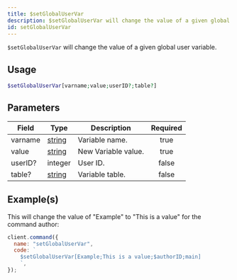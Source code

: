 ```yaml
---
title: $setGlobalUserVar
description: $setGlobalUserVar will change the value of a given global user variable.
id: setGlobalUserVar
---
```


`$setGlobalUserVar` will change the value of a given global user variable.

## Usage

```php
$setGlobalUserVar[varname;value;userID?;table?]
```

## Parameters

| Field   | Type                                                                                              | Description         | Required |
| ------- | ------------------------------------------------------------------------------------------------- | ------------------- | :------: |
| varname | [string](https://developer.mozilla.org/en-US/docs/Web/JavaScript/Reference/Global_Objects/String) | Variable name.      |   true   |
| value   | [string](https://developer.mozilla.org/en-US/docs/Web/JavaScript/Reference/Global_Objects/String) | New Variable value. |   true   |
| userID? | integer                                                                                           | User ID.            |  false   |
| table?  | [string](https://developer.mozilla.org/en-US/docs/Web/JavaScript/Reference/Global_Objects/String) | Variable table.     |  false   |

## Example(s)

This will change the value of "Example" to "This is a value" for the command author:

```javascript
client.command({
  name: "setGlobalUserVar",
  code: `
    $setGlobalUserVar[Example;This is a value;$authorID;main]
    `,
});
```
